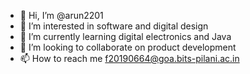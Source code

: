 - 👋 Hi, I’m @arun2201
- 👀 I’m interested in software and digital design
- 🌱 I’m currently learning digital electronics and Java
- 💞️ I’m looking to collaborate on product development
- 📫 How to reach me f20190664@goa.bits-pilani.ac.in

<!---
arun2201/arun2201 is a ✨ special ✨ repository because its `README.md` (this file) appears on your GitHub profile.
You can click the Preview link to take a look at your changes.
--->
